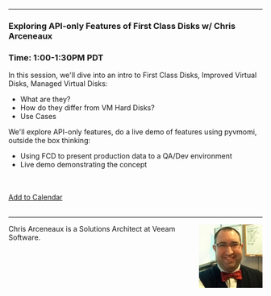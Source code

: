 <style>
  .wrapper {margin-top:75px;}
  header {top:20px!important;
  .session-wrapper{border:1px solid #36373b; border-radius:5px; padding:20px; background-color:##D3D3D3;}
  
</style>
<hr/>

### **Exploring API-only Features of First Class Disks w/ Chris Arceneaux**
### **Time: 1:00-1:30PM PDT**
<div class="session-wrapper">
In this session, we'll dive into an intro to First Class Disks, Improved Virtual Disks, Managed Virtual Disks:
  <ul> 
    <li> What are they?</li>
    <li> How do they differ from VM Hard Disks?</li>
    <li> Use Cases</li>
  </ul>
We'll explore API-only features, do a live demo of features using pyvmomi, outside the box thinking:
  <ul>
    <li>Using FCD to present production data to a QA/Dev environment</li>
    <li>Live demo demonstrating the concept</li>
  </ul>
<br><br> 
<a title="Add to Calendar" class="addeventatc" data-id="TZ5085497" href="https://www.addevent.com/event/TZ5085497" target="_blank" rel="nofollow">Add to Calendar</a>
        <script type="text/javascript" src="https://addevent.com/libs/atc/1.6.1/atc.min.js" async defer></script>
</div>
<br> 

<hr/>
<img src="chris_arceneaux.jpeg" alt="Chris Arceneaux" width="25%" align="right">
    
<p>Chris Arceneaux is a Solutions Architect at Veeam Software.</p>
